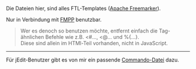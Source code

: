 Die Dateien hier, sind alles FTL-Templates ([Apache Freemarker](https://freemarker.apache.org/)).

Nur in Verbindung mit [FMPP](http://fmpp.sourceforge.net/) benutzbar.

> Wer es denoch so benutzen möchte, entfernt einfach die Tag-ähnlichen Befehle wie z.B. <#..., <@... und %{...}.  
> Diese sind allein im HTMl-Teil vorhanden, nicht in JavaScript.

___

Für jEdit-Benutzer gibt es von mir ein passende [Commando-Datei](https://github.com/THWillert/jEdit_Freemarker) dazu.
